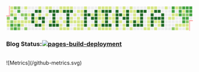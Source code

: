 ![Metrics](/gitninja.png)
### Blog Status:[![pages-build-deployment](https://github.com/14mC4/14mC4.github.io/actions/workflows/pages/pages-build-deployment/badge.svg)](https://github.com/14mC4/14mC4.github.io/actions/workflows/pages/pages-build-deployment)
</br>
![Metrics](/github-metrics.svg)
